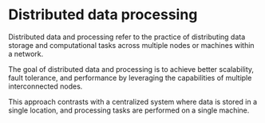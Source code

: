 # Distributed data processing

Distributed data and processing refer to the practice of distributing data storage and computational tasks across multiple nodes or machines within a network. 

The goal of distributed data and processing is to achieve better scalability, fault tolerance, and performance by leveraging the capabilities of multiple interconnected nodes.

This approach contrasts with a centralized system where data is stored in a single location, and processing tasks are performed on a single machine. 

